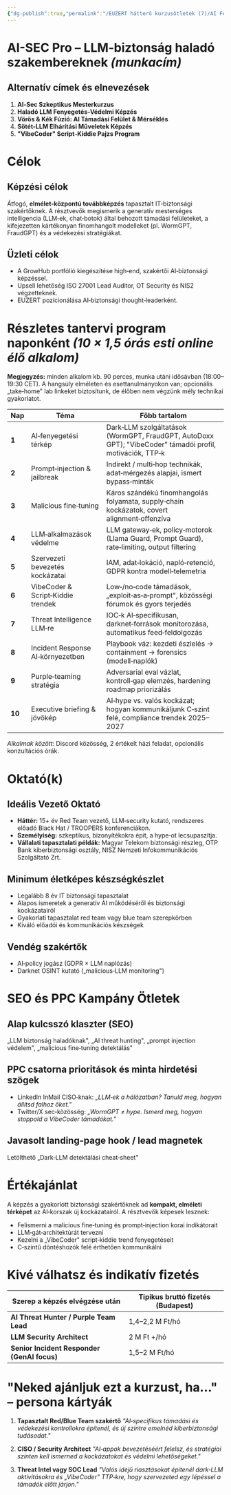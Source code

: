 ```yaml
---
{"dg-publish":true,"permalink":"/EUZERT hátterű kurzusötletek (7)/AI Fenyegetésvadász Pro/","dgShowBacklinks":true,"dgShowLocalGraph":true,"dgEnableSearch":true,"dgShowTags":true}
---
```


# AI-SEC Pro – LLM‑biztonság haladó szakembereknek *(munkacím)*

## Alternatív címek és elnevezések
1. **AI‑Sec Szkeptikus Mesterkurzus**
2. **Haladó LLM Fenyegetés-Védelmi Képzés**
3. **Vörös & Kék Fúzió: AI Támadási Felület & Mérséklés**
4. **Sötét-LLM Elhárítási Műveletek Képzés**
5. **"VibeCoder" Script‑Kiddie Pajzs Program**

# Célok

## Képzési célok
Átfogó, **elmélet-központú továbbképzés** tapasztalt IT‑biztonsági szakértőknek. A résztvevők megismerik a generatív mesterséges intelligencia (LLM‑ek, chat‑botok) által behozott támadási felületeket, a kifejezetten kártékonyan finomhangolt modelleket (pl. WormGPT, FraudGPT) és a védekezési stratégiákat.

## Üzleti célok
* A GrowHub portfólió kiegészítése high‑end, szakértői AI‑biztonsági képzéssel.
* Upsell lehetőség ISO 27001 Lead Auditor, OT Security és NIS2 végzetteknek.
* EUZERT pozícionálása AI‑biztonsági thought‑leaderként.

# Részletes tantervi program naponként *(10 × 1,5 órás esti online élő alkalom)*

**Megjegyzés:** minden alkalom kb. 90 perces, munka utáni idősávban (18:00–19:30 CET). A hangsúly elméleten és esettanulmányokon van; opcionális „take‑home" lab linkeket biztosítunk, de élőben nem végzünk mély technikai gyakorlatot.

| Nap | Téma                              | Főbb tartalom                                                                                            |
| ----- | --------------------------------- | -------------------------------------------------------------------------------------------------------- |
| **1**  | AI‑fenyegetési térkép             | Dark‑LLM szolgáltatások (WormGPT, FraudGPT, AutoDoxx GPT); "VibeCoder" támadói profil, motivációk, TTP‑k |
| **2**  | Prompt‑injection & jailbreak      | Indirekt / multi‑hop technikák, adat‑mérgezés alapjai, ismert bypass‑minták                              |
| **3**  | Malicious fine‑tuning             | Káros szándékú finomhangolás folyamata, supply‑chain kockázatok, covert alignment‑offenzíva              |
| **4**  | LLM‑alkalmazások védelme          | LLM gateway‑ek, policy‑motorok (Llama Guard, Prompt Guard), rate‑limiting, output filtering              |
| **5**  | Szervezeti bevezetés kockázatai   | IAM, adat‑lokáció, napló‑retenció, GDPR kontra modell‑telemetria                                         |
| **6**  | VibeCoder & Script‑Kiddie trendek | Low‑/no‑code támadások, „exploit‑as‑a‑prompt", közösségi fórumok és gyors terjedés                       |
| **7**  | Threat Intelligence LLM‑re        | IOC‑k AI‑specifikusan, darknet‑források monitorozása, automatikus feed‑feldolgozás                       |
| **8**  | Incident Response AI‑környezetben | Playbook váz: kezdeti észlelés → containment → forensics (modell‑naplók)                                 |
| **9**  | Purple‑teaming stratégia          | Adversarial eval vázlat, kontroll‑gap elemzés, hardening roadmap priorizálás                             |
| **10** | Executive briefing & jövőkép      | AI‑hype vs. valós kockázat; hogyan kommunikáljunk C‑szint felé, compliance trendek 2025–2027             |

*Alkalmak között*: Discord közösség, 2 értékelt házi feladat, opcionális konzultációs órák.

# Oktató(k)

## Ideális Vezető Oktató
* **Háttér:** 15+ év Red Team vezető, LLM‑security kutató, rendszeres előadó Black Hat / TROOPERS konferenciákon.
* **Személyiség:** szkeptikus, bizonyítékokra épít, a hype‑ot lecsupaszítja.
* **Vállalati tapasztalati példák:** Magyar Telekom biztonsági részleg, OTP Bank kiberbiztonsági osztály, NISZ Nemzeti Infokommunikációs Szolgáltató Zrt.

## Minimum életképes készségkészlet
* Legalább 8 év IT biztonsági tapasztalat
* Alapos ismeretek a generatív AI működéséről és biztonsági kockázatairól
* Gyakorlati tapasztalat red team vagy blue team szerepkörben
* Kiváló előadói és kommunikációs készségek

## Vendég szakértők
* AI‑policy jogász (GDPR × LLM naplózás)
* Darknet OSINT kutató („malicious‑LLM monitoring")

# SEO és PPC Kampány Ötletek

## Alap kulcsszó klaszter (SEO)
„LLM biztonság haladóknak", „AI threat hunting", „prompt injection védelem", „malicious fine‑tuning detektálás"

## PPC csatorna prioritások és minta hirdetési szögek
* LinkedIn InMail CISO‑knak: *„LLM‑ek a hálózatban? Tanuld meg, hogyan állítsd falhoz őket."*
* Twitter/X sec‑közösség: *„WormGPT ≠ hype. Ismerd meg, hogyan stoppold a VibeCoder támadókat."*

## Javasolt landing-page hook / lead magnetek
Letölthető „Dark‑LLM detektálási cheat‑sheet"

# Értékajánlat
A képzés a gyakorlott biztonsági szakértőknek ad **kompakt, elméleti térképet** az AI‑korszak új kockázatairól. A résztvevők képesek lesznek:

* Felismerni a malicious fine‑tuning és prompt‑injection korai indikátorait
* LLM‑gát‑architektúrát tervezni
* Kezelni a „VibeCoder" script‑kiddie trend fenyegetéseit
* C‑szintű döntéshozók felé érthetően kommunikálni

# Kivé válhatsz és indikatív fizetés
| Szerep a képzés elvégzése után                | Tipikus bruttó fizetés (Budapest)      |
| -------------------------------------------- | -------------------------------------- |
| **AI Threat Hunter / Purple Team Lead**      | 1,4–2,2 M Ft/hó                        |
| **LLM Security Architect**                   | 2 M Ft +/hó                            |
| **Senior Incident Responder (GenAI focus)**  | 1,5–2 M Ft/hó                          |

# "Neked ajánljuk ezt a kurzust, ha..." – persona kártyák

1. **Tapasztalt Red/Blue Team szakértő**
   *"AI‑specifikus támadási és védekezési kontrollokra építenél, és új szintre emelnéd kiberbiztonsági tudásodat."*

2. **CISO / Security Architect**
   *"AI‑appok bevezetéséért felelsz, és stratégiai szinten kell ismerned a kockázatokat és védelmi lehetőségeket."*

3. **Threat Intel vagy SOC Lead**
   *"Valós idejű riasztásokat építenél dark‑LLM aktivitásokra és „VibeCoder" TTP‑kre, hogy szervezeted egy lépéssel a támadók előtt járjon."*
